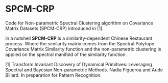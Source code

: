 # SPCM-CRP
Code for Non-parametric Spectral Clustering algorithm on Covariance Matrix Datasets (SPCM-CRP) introduced in [1]. 

In a nutshell **SPCM-CRP** is a similarity-dependent Chinese Restaurant process. Where the similarity matrix comes from the Spectral Polytope Covariance Matrix Similarity function and the non-parametric clustering is applied on the spectral manifold of the similarity function.



[1] Transform Invariant Discovery of Dynamical Primitives: Leveraging Spectral and Bayesian Non-parametric Methods. Nadia Figueroa and Aude Billard. In preparation for Pattern Recognition.
